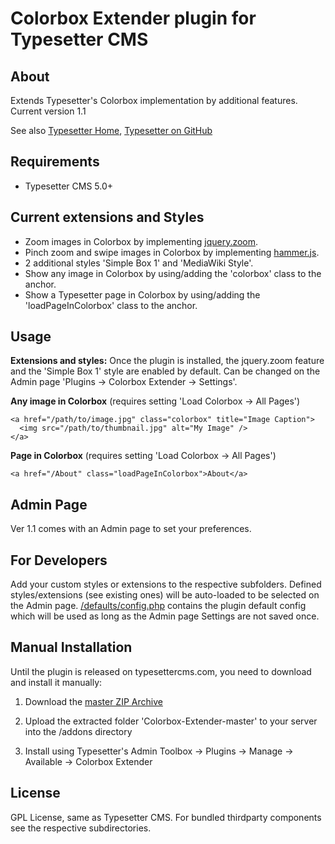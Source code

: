 # Colorbox Extender plugin for Typesetter CMS #

## About

Extends Typesetter's Colorbox implementation by additional features.
Current version 1.1 

See also [Typesetter Home](http://www.typesettercms.com), [Typesetter on GitHub](https://github.com/Typesetter/Typesetter)

## Requirements ##
* Typesetter CMS 5.0+

## Current extensions and Styles ##
* Zoom images in Colorbox by implementing [jquery.zoom](http://www.jacklmoore.com/zoom).
* Pinch zoom and swipe images in Colorbox by implementing [hammer.js](http://hammerjs.github.io).
* 2 additional styles 'Simple Box 1' and 'MediaWiki Style'.
* Show any image in Colorbox by using/adding the 'colorbox' class to the anchor.
* Show a Typesetter page in Colorbox by using/adding the 'loadPageInColorbox' class to the anchor.

## Usage ##

**Extensions and styles:** Once the plugin is installed, the jquery.zoom feature and the 'Simple Box 1' style are enabled by default. Can be changed on the Admin page 'Plugins &rarr; Colorbox Extender &rarr; Settings'.

**Any image in Colorbox** (requires setting 'Load Colorbox &rarr; All Pages')
```
<a href="/path/to/image.jpg" class="colorbox" title="Image Caption">
  <img src="/path/to/thumbnail.jpg" alt="My Image" />
</a>
```

**Page in Colorbox** (requires setting 'Load Colorbox &rarr; All Pages')
```
<a href="/About" class="loadPageInColorbox">About</a>
```

## Admin Page ##
Ver 1.1 comes with an Admin page to set your preferences.


## For Developers ##
Add your custom styles or extensions to the respective subfolders. Defined styles/extensions (see existing ones) will be auto-loaded to be selected on the Admin page. [/defaults/config.php](https://github.com/juek/Colorbox-Extender/blob/master/defaults/config.php) contains the plugin default config which will be used as long as the Admin page Settings are not saved once.


## Manual Installation ##
Until the plugin is released on typesettercms.com, you need to download and install it manually:

1. Download the [master ZIP Archive](https://github.com/juek/Colorbox-Extender/archive/master.zip)

2. Upload the extracted folder 'Colorbox-Extender-master' to your server into the /addons directory

3. Install using Typesetter's Admin Toolbox -> Plugins -> Manage -> Available -> Colorbox Extender

## License
GPL License, same as Typesetter CMS. For bundled thirdparty components see the respective subdirectories.
